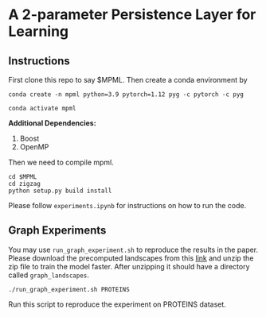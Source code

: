 # A 2-parameter Persistence Layer for Learning

## Instructions
First clone this repo to say $MPML. Then create a conda environment by

    conda create -n mpml python=3.9 pytorch=1.12 pyg -c pytorch -c pyg

    conda activate mpml

**Additional Dependencies:**

1. Boost
2. OpenMP

Then we need to compile mpml.

    cd $MPML
    cd zigzag
    python setup.py build install

Please follow `experiments.ipynb` for instructions on how to run the code.

## Graph Experiments
You may use `run_graph_experiment.sh` to reproduce the results in the paper. Please download the precomputed landscapes from this [link](https://drive.google.com/file/d/1WWXCk3X5aKoHTlybmCnB9YLnieqpe8Mp/view?usp=share_link) and unzip the zip file to train the model faster. After unzipping it should have a directory called `graph_landscapes`.


    ./run_graph_experiment.sh PROTEINS 

Run this script to reproduce the experiment on PROTEINS dataset.



